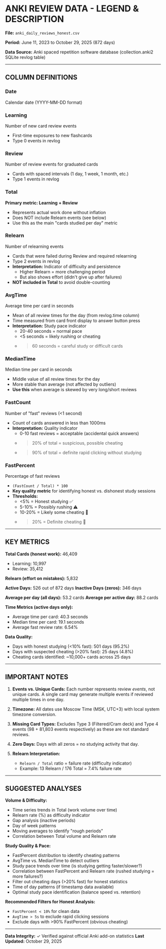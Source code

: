 # ANKI REVIEW DATA - LEGEND & DESCRIPTION

**File:** `anki_daily_reviews_honest.csv`

**Period:** June 11, 2023 to October 29, 2025 (872 days)

**Data Source:** Anki spaced repetition software database (collection.anki2 SQLite revlog table)

---

## COLUMN DEFINITIONS

### Date
Calendar date (YYYY-MM-DD format)

### Learning
Number of new card review events
- First-time exposures to new flashcards
- Type 0 events in revlog

### Review
Number of review events for graduated cards
- Cards with spaced intervals (1 day, 1 week, 1 month, etc.)
- Type 1 events in revlog

### Total
**Primary metric: Learning + Review**
- Represents actual work done without inflation
- Does NOT include Relearn events (see below)
- Use this as the main "cards studied per day" metric

### Relearn
Number of relearning events
- Cards that were failed during Review and required relearning
- Type 2 events in revlog
- **Interpretation:** Indicator of difficulty and persistence
  - Higher Relearn = more challenging period
  - But also shows effort (didn't give up after failures)
- **NOT included in Total** to avoid double-counting

### AvgTime
Average time per card in seconds
- Mean of all review times for the day (from revlog.time column)
- Time measured from card front display to answer button press
- **Interpretation:** Study pace indicator
  - 20-40 seconds = normal pace
  - <5 seconds = likely rushing or cheating
  - >60 seconds = careful study or difficult cards

### MedianTime
Median time per card in seconds
- Middle value of all review times for the day
- More stable than average (not affected by outliers)
- **Use this** when average is skewed by very long/short reviews

### FastCount
Number of "fast" reviews (<1 second)
- Count of cards answered in less than 1000ms
- **Interpretation:** Quality indicator
  - 0-10 fast reviews = acceptable (accidental quick answers)
  - >20% of total = suspicious, possible cheating
  - >90% of total = definite rapid clicking without studying

### FastPercent
Percentage of fast reviews
- `(FastCount / Total) * 100`
- **Key quality metric** for identifying honest vs. dishonest study sessions
- **Thresholds:**
  - <5% = Honest studying ✅
  - 5-10% = Possibly rushing ⚠️
  - 10-20% = Likely some cheating 🚨
  - >20% = Definite cheating 🚫

---

## KEY METRICS

**Total Cards (honest work):** 46,409
- Learning: 10,997
- Review: 35,412

**Relearn (effort on mistakes):** 5,832

**Active Days:** 526 out of 872 days
**Inactive Days (zeros):** 346 days

**Average per day (all days):** 53.2 cards
**Average per active day:** 88.2 cards

**Time Metrics (active days only):**
- Average time per card: 40.3 seconds
- Median time per card: 19.1 seconds
- Average fast review rate: 6.54%

**Data Quality:**
- Days with honest studying (<10% fast): 501 days (95.2%)
- Days with suspected cheating (>20% fast): 25 days (4.8%)
- Cheating cards identified: ~10,000+ cards across 25 days

---

## IMPORTANT NOTES

1. **Events vs. Unique Cards:** Each number represents review *events*, not unique cards. A single card may generate multiple events if reviewed multiple times in one day.

2. **Timezone:** All dates use Moscow Time (MSK, UTC+3) with local system timezone conversion.

3. **Missing Card Types:** Excludes Type 3 (Filtered/Cram deck) and Type 4 events (98 + 81,803 events respectively) as these are not standard reviews.

4. **Zero Days:** Days with all zeros = no studying activity that day.

5. **Relearn Interpretation:**
   - `Relearn / Total` ratio = failure rate (difficulty indicator)
   - Example: 13 Relearn / 176 Total = 7.4% failure rate

---

## SUGGESTED ANALYSES

**Volume & Difficulty:**
- Time series trends in Total (work volume over time)
- Relearn rate (%) as difficulty indicator
- Gap analysis (inactive periods)
- Day of week patterns
- Moving averages to identify "rough periods"
- Correlation between Total volume and Relearn rate

**Study Quality & Pace:**
- FastPercent distribution to identify cheating patterns
- AvgTime vs. MedianTime to detect outliers
- Study pace trends over time (is studying getting faster/slower?)
- Correlation between FastPercent and Relearn rate (rushed studying = more failures?)
- Filter out cheating days (>20% fast) for honest statistics
- Time of day patterns (if timestamp data available)
- Optimal study pace identification (balance speed vs. retention)

**Recommended Filters for Honest Analysis:**
- `FastPercent < 10%` for clean data
- `AvgTime > 5s` to exclude rapid clicking sessions
- Exclude days with >90% FastPercent (obvious cheating)

---

**Data Integrity:** ✓ Verified against official Anki add-on statistics
**Last Updated:** October 29, 2025
